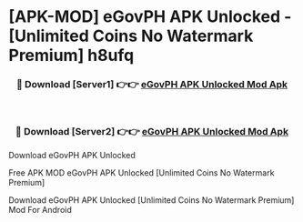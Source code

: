 # [APK-MOD] eGovPH APK Unlocked - [Unlimited Coins No Watermark Premium] h8ufq



<div align="center">
<h3>🔴 Download [Server1] 👉👉 <a href="https://momento.my/?title=eGovPH_APK_Unlocked">eGovPH APK Unlocked Mod Apk</a></h3><br>

<h3>🔴 Download [Server2] 👉👉 <a href="https://momento.my/?title=eGovPH_APK_Unlocked">eGovPH APK Unlocked Mod Apk</a></h3>
</div>



Download eGovPH APK Unlocked 

Free APK MOD eGovPH APK Unlocked [Unlimited Coins No Watermark Premium]

Download eGovPH APK Unlocked [Unlimited Coins No Watermark Premium] Mod For Android
